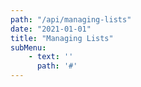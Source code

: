 ```yaml
---
path: "/api/managing-lists"
date: "2021-01-01"
title: "Managing Lists"
subMenu: 
    - text: ''
      path: '#'
---
```


